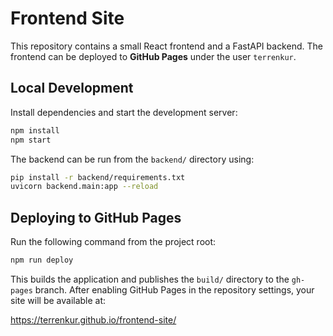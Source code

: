 # Frontend Site

This repository contains a small React frontend and a FastAPI backend. The frontend can be deployed to **GitHub Pages** under the user `terrenkur`.

## Local Development

Install dependencies and start the development server:

```bash
npm install
npm start
```

The backend can be run from the `backend/` directory using:

```bash
pip install -r backend/requirements.txt
uvicorn backend.main:app --reload
```

## Deploying to GitHub Pages

Run the following command from the project root:

```bash
npm run deploy
```

This builds the application and publishes the `build/` directory to the `gh-pages` branch. After enabling GitHub Pages in the repository settings, your site will be available at:

<https://terrenkur.github.io/frontend-site/>
